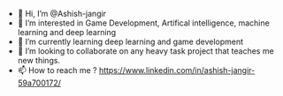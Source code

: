 - 👋 Hi, I’m @Ashish-jangir
- 👀 I’m interested in Game Development, Artifical intelligence, machine learning and deep learning
- 🌱 I’m currently learning deep learning and game development
- 💞️ I’m looking to collaborate on any heavy task project that teaches me new things.
- 📫 How to reach me ?
https://www.linkedin.com/in/ashish-jangir-59a700172/

<!---
Ashish-jangir/Ashish-jangir is a ✨ special ✨ repository because its `README.md` (this file) appears on your GitHub profile.
You can click the Preview link to take a look at your changes.
--->
